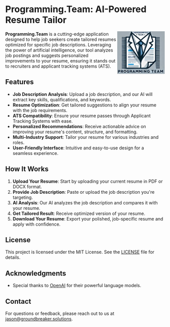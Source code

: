 # Programming.Team: AI-Powered Resume Tailor

<img src="Programming.Team.Web/wwwroot/images/logo.png"
    align="right" width="150"
    alt="Logo of Programming.Team">

**Programming.Team** is a cutting-edge application designed to help job seekers create tailored resumes optimized for specific job descriptions. Leveraging the power of artificial intelligence, our tool analyzes job postings and suggests personalized improvements to your resume, ensuring it stands out to recruiters and applicant tracking systems (ATS).

## Features

- **Job Description Analysis**: Upload a job description, and our AI will extract key skills, qualifications, and keywords.
- **Resume Optimization**: Get tailored suggestions to align your resume with the job requirements.
- **ATS Compatibility**: Ensure your resume passes through Applicant Tracking Systems with ease.
- **Personalized Recommendations**: Receive actionable advice on improving your resume's content, structure, and formatting.
- **Multi-Industry Support**: Tailor your resume for various industries and roles.
- **User-Friendly Interface**: Intuitive and easy-to-use design for a seamless experience.

## How It Works

1. **Upload Your Resume**: Start by uploading your current resume in PDF or DOCX format.
2. **Provide Job Description**: Paste or upload the job description you're targeting.
3. **AI Analysis**: Our AI analyzes the job description and compares it with your resume.
4. **Get Tailored Result**: Receive optimized version of your resume.
5. **Download Your Resume**: Export your polished, job-specific resume and apply with confidence.

## License

This project is licensed under the MIT License. See the [LICENSE](LICENSE.txt) file for details.

## Acknowledgments

- Special thanks to [OpenAI](https://openai.com) for their powerful language models.

## Contact

For questions or feedback, please reach out to us at [jason@groundbreaker.solutions](mailto:jason@groundbreaker.solutions).
